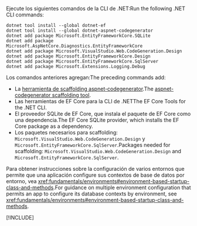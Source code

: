<span data-ttu-id="f256c-101">Ejecute los siguientes comandos de la CLI de .NET:</span><span class="sxs-lookup"><span data-stu-id="f256c-101">Run the following .NET CLI commands:</span></span>

```dotnetcli
dotnet tool install --global dotnet-ef
dotnet tool install --global dotnet-aspnet-codegenerator
dotnet add package Microsoft.EntityFrameworkCore.SQLite
dotnet add package Microsoft.AspNetCore.Diagnostics.EntityFrameworkCore
dotnet add package Microsoft.VisualStudio.Web.CodeGeneration.Design
dotnet add package Microsoft.EntityFrameworkCore.Design
dotnet add package Microsoft.EntityFrameworkCore.SqlServer
dotnet add package Microsoft.Extensions.Logging.Debug
```

<span data-ttu-id="f256c-102">Los comandos anteriores agregan:</span><span class="sxs-lookup"><span data-stu-id="f256c-102">The preceding commands add:</span></span>

* <span data-ttu-id="f256c-103">La [herramienta de scaffolding aspnet-codegenerator](xref:fundamentals/tools/dotnet-aspnet-codegenerator).</span><span class="sxs-lookup"><span data-stu-id="f256c-103">The [aspnet-codegenerator scaffolding tool](xref:fundamentals/tools/dotnet-aspnet-codegenerator).</span></span>
* <span data-ttu-id="f256c-104">Las herramientas de EF Core para la CLI de .NET</span><span class="sxs-lookup"><span data-stu-id="f256c-104">The EF Core Tools for the .NET CLI.</span></span>
* <span data-ttu-id="f256c-105">El proveedor SQLite de EF Core, que instala el paquete de EF Core como una dependencia.</span><span class="sxs-lookup"><span data-stu-id="f256c-105">The EF Core SQLite provider, which installs the EF Core package as a dependency.</span></span>
* <span data-ttu-id="f256c-106">Los paquetes necesarios para scaffolding: `Microsoft.VisualStudio.Web.CodeGeneration.Design` y `Microsoft.EntityFrameworkCore.SqlServer`.</span><span class="sxs-lookup"><span data-stu-id="f256c-106">Packages needed for scaffolding: `Microsoft.VisualStudio.Web.CodeGeneration.Design` and `Microsoft.EntityFrameworkCore.SqlServer`.</span></span>

<span data-ttu-id="f256c-107">Para obtener instrucciones sobre la configuración de varios entornos que permite que una aplicación configure sus contextos de base de datos por entorno, vea <xref:fundamentals/environments#environment-based-startup-class-and-methods>.</span><span class="sxs-lookup"><span data-stu-id="f256c-107">For guidance on multiple environment configuration that permits an app to configure its database contexts by environment, see <xref:fundamentals/environments#environment-based-startup-class-and-methods>.</span></span>

[!INCLUDE[](~/includes/scaffoldTFM-5.md)]
